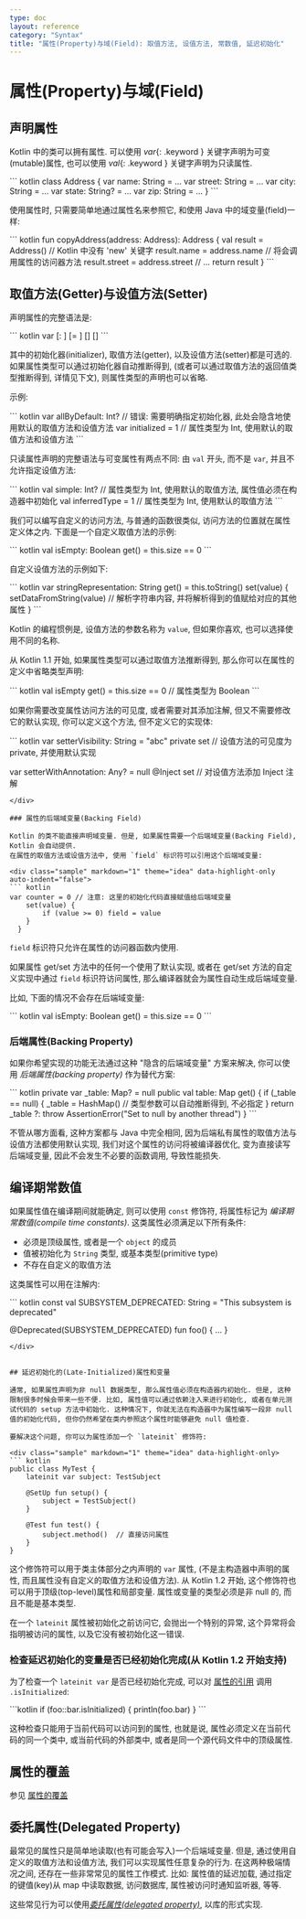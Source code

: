 ```yaml
---
type: doc
layout: reference
category: "Syntax"
title: "属性(Property)与域(Field): 取值方法, 设值方法, 常数值, 延迟初始化"
---
```


# 属性(Property)与域(Field)

## 声明属性

Kotlin 中的类可以拥有属性. 可以使用 *var*{: .keyword } 关键字声明为可变(mutable)属性, 也可以使用 *val*{: .keyword } 关键字声明为只读属性.

<div class="sample" markdown="1" theme="idea" data-highlight-only>
``` kotlin
class Address {
    var name: String = ...
    var street: String = ...
    var city: String = ...
    var state: String? = ...
    var zip: String = ...
}
```
</div>

使用属性时, 只需要简单地通过属性名来参照它, 和使用 Java 中的域变量(field)一样:

<div class="sample" markdown="1" theme="idea" data-highlight-only>
``` kotlin
fun copyAddress(address: Address): Address {
    val result = Address() // Kotlin 中没有 'new' 关键字
    result.name = address.name // 将会调用属性的访问器方法
    result.street = address.street
    // ...
    return result
}
```
</div>

## 取值方法(Getter)与设值方法(Setter)

声明属性的完整语法是:

<div class="sample" markdown="1" theme="idea" data-highlight-only auto-indent="false">
``` kotlin
var <propertyName>[: <PropertyType>] [= <property_initializer>]
    [<getter>]
    [<setter>]
```
</div>

其中的初始化器(initializer), 取值方法(getter), 以及设值方法(setter)都是可选的. 如果属性类型可以通过初始化器自动推断得到, (或者可以通过取值方法的返回值类型推断得到, 详情见下文), 则属性类型的声明也可以省略.

示例:

<div class="sample" markdown="1" theme="idea" data-highlight-only auto-indent="false">
``` kotlin
var allByDefault: Int? // 错误: 需要明确指定初始化器, 此处会隐含地使用默认的取值方法和设值方法
var initialized = 1 // 属性类型为 Int, 使用默认的取值方法和设值方法
```
</div>

只读属性声明的完整语法与可变属性有两点不同: 由 `val` 开头, 而不是 `var`, 并且不允许指定设值方法:

<div class="sample" markdown="1" theme="idea" data-highlight-only auto-indent="false">
``` kotlin
val simple: Int? // 属性类型为 Int, 使用默认的取值方法, 属性值必须在构造器中初始化
val inferredType = 1 // 属性类型为 Int, 使用默认的取值方法
```
</div>

我们可以编写自定义的访问方法, 与普通的函数很类似, 访问方法的位置就在属性定义体之内. 下面是一个自定义取值方法的示例:

<div class="sample" markdown="1" theme="idea" data-highlight-only auto-indent="false">
``` kotlin
val isEmpty: Boolean
    get() = this.size == 0
```
</div>

自定义设值方法的示例如下:

<div class="sample" markdown="1" theme="idea" data-highlight-only auto-indent="false">
``` kotlin
var stringRepresentation: String
    get() = this.toString()
    set(value) {
        setDataFromString(value) // 解析字符串内容, 并将解析得到的值赋给对应的其他属性
    }
```
</div>

Kotlin 的编程惯例是, 设值方法的参数名称为 `value`, 但如果你喜欢, 也可以选择使用不同的名称.

从 Kotlin 1.1 开始, 如果属性类型可以通过取值方法推断得到, 那么你可以在属性的定义中省略类型声明:

<div class="sample" markdown="1" theme="idea" data-highlight-only>
``` kotlin
val isEmpty get() = this.size == 0  // 属性类型为 Boolean
```
</div>

如果你需要改变属性访问方法的可见度, 或者需要对其添加注解, 但又不需要修改它的默认实现, 你可以定义这个方法, 但不定义它的实现体:

<div class="sample" markdown="1" theme="idea" data-highlight-only auto-indent="false">
``` kotlin
var setterVisibility: String = "abc"
    private set // 设值方法的可见度为 private, 并使用默认实现

var setterWithAnnotation: Any? = null
    @Inject set // 对设值方法添加 Inject 注解
```
</div>

### 属性的后端域变量(Backing Field)

Kotlin 的类不能直接声明域变量. 但是, 如果属性需要一个后端域变量(Backing Field), Kotlin 会自动提供.
在属性的取值方法或设值方法中, 使用 `field` 标识符可以引用这个后端域变量:

<div class="sample" markdown="1" theme="idea" data-highlight-only auto-indent="false">
``` kotlin
var counter = 0 // 注意: 这里的初始化代码直接赋值给后端域变量
    set(value) {
        if (value >= 0) field = value
    }
  }
```
</div>

`field` 标识符只允许在属性的访问器函数内使用.

如果属性 get/set 方法中的任何一个使用了默认实现, 或者在 get/set 方法的自定义实现中通过 `field` 标识符访问属性, 那么编译器就会为属性自动生成后端域变量.

比如, 下面的情况不会存在后端域变量:

<div class="sample" markdown="1" theme="idea" data-highlight-only auto-indent="false">
``` kotlin
val isEmpty: Boolean
    get() = this.size == 0
```
</div>

### 后端属性(Backing Property)

如果你希望实现的功能无法通过这种 "隐含的后端域变量" 方案来解决, 你可以使用 *后端属性(backing property)* 作为替代方案:

<div class="sample" markdown="1" theme="idea" data-highlight-only auto-indent="false">
``` kotlin
private var _table: Map<String, Int>? = null
public val table: Map<String, Int>
    get() {
        if (_table == null) {
            _table = HashMap() // 类型参数可以自动推断得到, 不必指定
        }
        return _table ?: throw AssertionError("Set to null by another thread")
    }
```
</div>

不管从哪方面看, 这种方案都与 Java 中完全相同, 因为后端私有属性的取值方法与设值方法都使用默认实现, 我们对这个属性的访问将被编译器优化, 变为直接读写后端域变量, 因此不会发生不必要的函数调用, 导致性能损失.


## 编译期常数值

如果属性值在编译期间就能确定, 则可以使用 `const` 修饰符, 将属性标记为 _编译期常数值(compile time constants)_.
这类属性必须满足以下所有条件:

  * 必须是顶级属性, 或者是一个 `object` 的成员
  * 值被初始化为 `String` 类型, 或基本类型(primitive type)
  * 不存在自定义的取值方法

这类属性可以用在注解内:

<div class="sample" markdown="1" theme="idea" data-highlight-only>
``` kotlin
const val SUBSYSTEM_DEPRECATED: String = "This subsystem is deprecated"

@Deprecated(SUBSYSTEM_DEPRECATED) fun foo() { ... }
```
</div>


## 延迟初始化的(Late-Initialized)属性和变量

通常, 如果属性声明为非 null 数据类型, 那么属性值必须在构造器内初始化. 但是, 这种限制很多时候会带来一些不便. 比如, 属性值可以通过依赖注入来进行初始化, 或者在单元测试代码的 setup 方法中初始化. 这种情况下, 你就无法在构造器中为属性编写一段非 null 值的初始化代码, 但你仍然希望在类内参照这个属性时能够避免 null 值检查.

要解决这个问题, 你可以为属性添加一个 `lateinit` 修饰符:

<div class="sample" markdown="1" theme="idea" data-highlight-only>
``` kotlin
public class MyTest {
    lateinit var subject: TestSubject

    @SetUp fun setup() {
        subject = TestSubject()
    }

    @Test fun test() {
        subject.method()  // 直接访问属性
    }
}
```
</div>

这个修饰符可以用于类主体部分之内声明的 `var` 属性, (不是主构造器中声明的属性, 而且属性没有自定义的取值方法和设值方法).
从 Kotlin 1.2 开始, 这个修饰符也可以用于顶级(top-level)属性和局部变量.
属性或变量的类型必须是非 null 的, 而且不能是基本类型.

在一个 `lateinit` 属性被初始化之前访问它, 会抛出一个特别的异常, 这个异常将会指明被访问的属性, 以及它没有被初始化这一错误.

### 检查延迟初始化的变量是否已经初始化完成(从 Kotlin 1.2 开始支持)

为了检查一个 `lateinit var` 是否已经初始化完成, 可以对 [属性的引用](reflection.html#property-references) 调用 `.isInitialized`:

<div class="sample" markdown="1" theme="idea" data-highlight-only>
```kotlin
if (foo::bar.isInitialized) {
    println(foo.bar)
}
```
</div>

这种检查只能用于当前代码可以访问到的属性, 也就是说, 属性必须定义在当前代码的同一个类中, 或当前代码的外部类中, 或者是同一个源代码文件中的顶级属性.

## 属性的覆盖

参见 [属性的覆盖](classes.html#overriding-properties)

## 委托属性(Delegated Property)

最常见的属性只是简单地读取(也有可能会写入)一个后端域变量. 但是, 通过使用自定义的取值方法和设值方法, 我们可以实现属性任意复杂的行为. 在这两种极端情况之间, 还存在一些非常常见的属性工作模式. 比如: 属性值的延迟加载, 通过指定的键值(key)从 map 中读取数据, 访问数据库, 属性被访问时通知监听器, 等等.

这些常见行为可以使用[_委托属性(delegated property)_](delegated-properties.html), 以库的形式实现.
